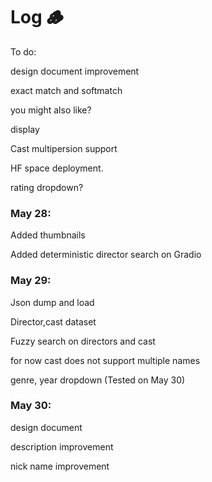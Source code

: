# Log 🪵
To do:

design document improvement

exact match and softmatch

you might also like?

display

Cast multipersion support

HF space deployment.

rating dropdown?
### May 28:
Added thumbnails

Added deterministic director search on Gradio

### May 29:
Json dump and load

Director,cast dataset

Fuzzy search on directors and cast

for now cast does not support multiple names

genre, year dropdown (Tested on May 30)

### May 30:
design document

description improvement

nick name improvement





